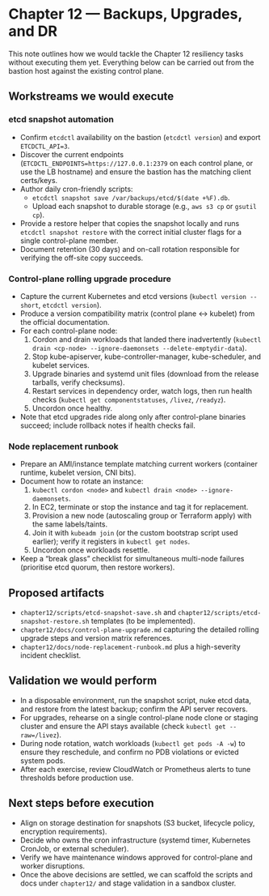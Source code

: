 # Chapter 12 — Backups, Upgrades, and DR

This note outlines how we would tackle the Chapter 12 resiliency tasks without executing them yet. Everything below can be carried out from the bastion host against the existing control plane.

## Workstreams we would execute

### etcd snapshot automation
- Confirm `etcdctl` availability on the bastion (`etcdctl version`) and export `ETCDCTL_API=3`.
- Discover the current endpoints (`ETCDCTL_ENDPOINTS=https://127.0.0.1:2379` on each control plane, or use the LB hostname) and ensure the bastion has the matching client certs/keys.
- Author daily cron-friendly scripts:
  - `etcdctl snapshot save /var/backups/etcd/$(date +%F).db`.
  - Upload each snapshot to durable storage (e.g., `aws s3 cp` or `gsutil cp`).
- Provide a restore helper that copies the snapshot locally and runs `etcdctl snapshot restore` with the correct initial cluster flags for a single control-plane member.
- Document retention (30 days) and on-call rotation responsible for verifying the off-site copy succeeds.

### Control-plane rolling upgrade procedure
- Capture the current Kubernetes and etcd versions (`kubectl version --short`, `etcdctl version`).
- Produce a version compatibility matrix (control plane ↔ kubelet) from the official documentation.
- For each control-plane node:
  1. Cordon and drain workloads that landed there inadvertently (`kubectl drain <cp-node> --ignore-daemonsets --delete-emptydir-data`).
  2. Stop kube-apiserver, kube-controller-manager, kube-scheduler, and kubelet services.
  3. Upgrade binaries and systemd unit files (download from the release tarballs, verify checksums).
  4. Restart services in dependency order, watch logs, then run health checks (`kubectl get componentstatuses`, `/livez`, `/readyz`).
  5. Uncordon once healthy.
- Note that etcd upgrades ride along only after control-plane binaries succeed; include rollback notes if health checks fail.

### Node replacement runbook
- Prepare an AMI/instance template matching current workers (container runtime, kubelet version, CNI bits).
- Document how to rotate an instance:
  1. `kubectl cordon <node>` and `kubectl drain <node> --ignore-daemonsets`.
  2. In EC2, terminate or stop the instance and tag it for replacement.
  3. Provision a new node (autoscaling group or Terraform apply) with the same labels/taints.
  4. Join it with `kubeadm join` (or the custom bootstrap script used earlier); verify it registers in `kubectl get nodes`.
  5. Uncordon once workloads resettle.
- Keep a “break glass” checklist for simultaneous multi-node failures (prioritise etcd quorum, then restore workers).

## Proposed artifacts
- `chapter12/scripts/etcd-snapshot-save.sh` and `chapter12/scripts/etcd-snapshot-restore.sh` templates (to be implemented).
- `chapter12/docs/control-plane-upgrade.md` capturing the detailed rolling upgrade steps and version matrix references.
- `chapter12/docs/node-replacement-runbook.md` plus a high-severity incident checklist.

## Validation we would perform
- In a disposable environment, run the snapshot script, nuke etcd data, and restore from the latest backup; confirm the API server recovers.
- For upgrades, rehearse on a single control-plane node clone or staging cluster and ensure the API stays available (check `kubectl get --raw=/livez`).
- During node rotation, watch workloads (`kubectl get pods -A -w`) to ensure they reschedule, and confirm no PDB violations or evicted system pods.
- After each exercise, review CloudWatch or Prometheus alerts to tune thresholds before production use.

## Next steps before execution
- Align on storage destination for snapshots (S3 bucket, lifecycle policy, encryption requirements).
- Decide who owns the cron infrastructure (systemd timer, Kubernetes CronJob, or external scheduler).
- Verify we have maintenance windows approved for control-plane and worker disruptions.
- Once the above decisions are settled, we can scaffold the scripts and docs under `chapter12/` and stage validation in a sandbox cluster.
